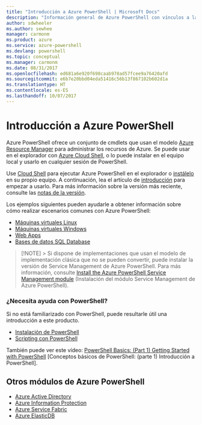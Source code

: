 ```yaml
---
title: "Introducción a Azure PowerShell | Microsoft Docs"
description: "Información general de Azure PowerShell con vínculos a la instalación y configuración."
author: sdwheeler
ms.author: sewhee
manager: carmonm
ms.product: azure
ms.service: azure-powershell
ms.devlang: powershell
ms.topic: conceptual
ms.manager: carmonm
ms.date: 08/31/2017
ms.openlocfilehash: ed681a6e920f698caab978ad57fcee9a76420afd
ms.sourcegitcommit: e6b7e20bbd04eda51416c56b13f867102b602d1a
ms.translationtype: HT
ms.contentlocale: es-ES
ms.lasthandoff: 10/07/2017
---
```

# <a name="overview-of-azure-powershell"></a>Introducción a Azure PowerShell

Azure PowerShell ofrece un conjunto de cmdlets que usan el modelo [Azure Resource Manager](/azure/azure-resource-manager/resource-group-overview) para administrar los recursos de Azure. Se puede usar en el explorador con [Azure Cloud Shell](/azure/cloud-shell/overview), o lo puede instalar en el equipo local y usarlo en cualquier sesión de PowerShell.

Use [Cloud Shell](/azure/cloud-shell/overview) para ejecutar Azure PowerShell en el explorador o [instálelo](install-azurerm-ps.md) en su propio equipo. A continuación, lea el artículo de [introducción](get-started-azureps.md) para empezar a usarlo. Para más información sobre la versión más reciente, consulte las [notas de la versión](release-notes-azureps.md).

Los ejemplos siguientes pueden ayudarle a obtener información sobre cómo realizar escenarios comunes con Azure PowerShell:

* [Máquinas virtuales Linux](/azure/virtual-machines/virtual-machines-linux-powershell-samples?toc=/powershell/azure/toc.json)
* [Máquinas virtuales Windows](/azure/virtual-machines/virtual-machines-windows-powershell-samples?toc=/powershell/azure/toc.json)
* [Web Apps](/azure/app-service-web/app-service-powershell-samples?toc=/powershell/azure/toc.json)
* [Bases de datos SQL Database](/azure/sql-database/sql-database-powershell-samples?toc=/powershell/azure/toc.json)

> [!NOTE] &gt; Si dispone de implementaciones que usan el modelo de implementación clásica que no se pueden convertir, puede instalar la versión de Service Management de Azure PowerShell. Para más información, consulte [Install the Azure PowerShell Service Management module](/powershell/azure/servicemanagement/install-azure-ps) (Instalación del módulo Service Management de Azure PowerShell).


### <a name="need-help-with-powershell"></a>¿Necesita ayuda con PowerShell?

Si no está familiarizado con PowerShell, puede resultarle útil una introducción a este producto.

* [Instalación de PowerShell](/powershell/scripting/installing-windows-powershell)
* [Scripting con PowerShell](/powershell/scripting/scripting-with-windows-powershell)

También puede ver este vídeo: [PowerShell Basics: (Part 1) Getting Started with PowerShell](https://channel9.msdn.com/Blogs/Taste-of-Premier/PowerShellBasicsPart1) [Conceptos básicos de PowerShell: (parte 1) Introducción a PowerShell].

## <a name="other-azure-powershell-modules"></a>Otros módulos de Azure PowerShell

* [Azure Active Directory](/powershell/azure/active-directory/)
* [Azure Information Protection](/powershell/azure/aip/)
* [Azure Service Fabric](/powershell/azure/service-fabric/)
* [Azure ElasticDB](/powershell/azure/elasticdbjobs/)
